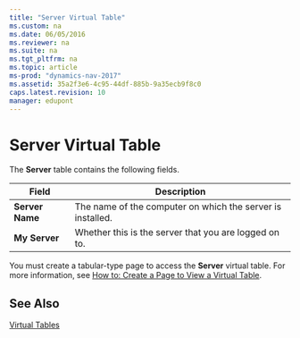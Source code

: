 ```yaml
---
title: "Server Virtual Table"
ms.custom: na
ms.date: 06/05/2016
ms.reviewer: na
ms.suite: na
ms.tgt_pltfrm: na
ms.topic: article
ms-prod: "dynamics-nav-2017"
ms.assetid: 35a2f3e6-4c95-44df-885b-9a35ecb9f8c0
caps.latest.revision: 10
manager: edupont
---
```

# Server Virtual Table
The **Server** table contains the following fields.  
  
|Field|Description|  
|-----------|-----------------|  
|**Server Name**|The name of the computer on which the server is installed.|  
|**My Server**|Whether this is the server that you are logged on to.|  
  
 You must create a tabular\-type page to access the **Server** virtual table. For more information, see [How to: Create a Page to View a Virtual Table](../Topic/How%20to:%20Create%20a%20Page%20to%20View%20a%20Virtual%20Table.md).  
  
## See Also  
 [Virtual Tables](Virtual-Tables.md)